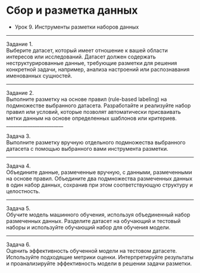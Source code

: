 # Сбор и разметка данных                
* Урок 9. Инструменты разметки наборов данных                       
_________________________              
Задание 1.                  
Выберите датасет, который имеет отношение к вашей области интересов или исследований. Датасет должен содержать неструктурированные данные, требующие разметки для решения конкретной задачи, например, анализа настроений или распознавания именованных сущностей.               
                    
___________________________________      
                               
Задание 2.                                        
Выполните разметку на основе правил (rule-based labeling) на подмножестве выбранного датасета. Разработайте и реализуйте набор правил или условий, которые позволят автоматически присваивать метки данным на основе определенных шаблонов или критериев.                        ________________________   
                           
Задача 3.                                                           
Выполните разметку вручную отдельного подмножества выбранного датасета с помощью выбранного вами инструмента разметки.                              
________________________                      
Задача 4.                                            
Объедините данные, размеченные вручную, с данными, размеченными на основе правил. Объедините два подмножества размеченных данных в один набор данных, сохранив при этом соответствующую структуру и целостность.                             
________________________                                         
Задача 5.                        
Обучите модель машинного обучения, используя объединенный набор размеченных данных. Разделите датасет на обучающий и тестовый наборы и используйте обучающий набор для обучения модели.                                          
________________________                                 
Задача 6.                                   
Оценить эффективность обученной модели на тестовом датасете. Используйте подходящие метрики оценки. Интерпретируйте результаты и проанализируйте эффективность модели в решении задачи разметки.                     
